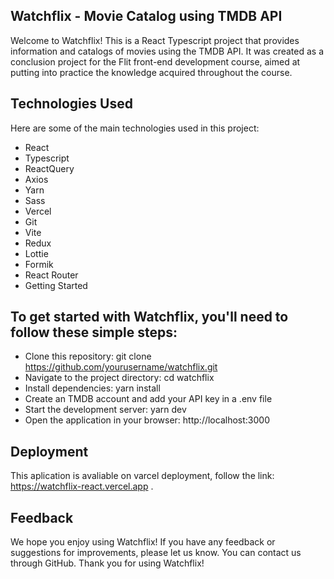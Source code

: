 ## Watchflix - Movie Catalog using TMDB API
Welcome to Watchflix! This is a React Typescript project that provides information and catalogs of movies using the TMDB API. It was created as a conclusion project for the Flit front-end development course, aimed at putting into practice the knowledge acquired throughout the course.

## Technologies Used
Here are some of the main technologies used in this project:

- React
- Typescript
- ReactQuery
- Axios
- Yarn
- Sass
- Vercel
- Git
- Vite
- Redux
- Lottie
- Formik
- React Router
- Getting Started

## To get started with Watchflix, you'll need to follow these simple steps:

- Clone this repository: git clone https://github.com/yourusername/watchflix.git
- Navigate to the project directory: cd watchflix
- Install dependencies: yarn install
- Create an TMDB account and add your API key in a .env file
- Start the development server: yarn dev
- Open the application in your browser: http://localhost:3000

## Deployment
This aplication is avaliable on varcel deployment, follow the link: https://watchflix-react.vercel.app .

## Feedback
We hope you enjoy using Watchflix! If you have any feedback or suggestions for improvements, please let us know. You can contact us through GitHub.
Thank you for using Watchflix!